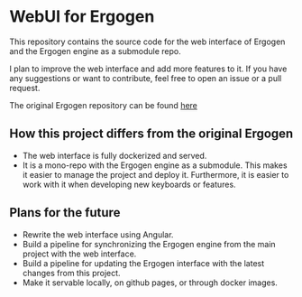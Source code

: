 # WebUI for Ergogen

This repository contains the source code for the web interface of Ergogen and the Ergogen engine as a submodule repo.

I plan to improve the web interface and add more features to it. If you have any suggestions or want to contribute, feel free to open an issue or a pull request.

The original Ergogen repository can be found [here](https://ergogen.xyz/)

## How this project differs from the original Ergogen

- The web interface is fully dockerized and served.
- It is a mono-repo with the Ergogen engine as a submodule. This makes it easier to manage the project and deploy it. Furthermore, it is easier to work with it when developing new keyboards or features.

## Plans for the future

- Rewrite the web interface using Angular.
- Build a pipeline for synchronizing the Ergogen engine from the main project with the web interface.
- Build a pipeline for updating the Ergogen interface with the latest changes from this project.
- Make it servable locally, on github pages, or through docker images.
